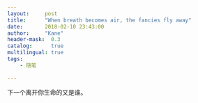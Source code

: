 ```yaml
---
layout:     post
title:      "When breath becomes air, the fancies fly away"
date:       2018-02-10 23:43:00
author:     "Kane"
header-mask:  0.3
catalog:      true
multilingual: true
tags:
    - 随笔

---
```

下一个离开你生命的又是谁。


